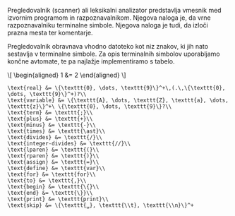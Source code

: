 Pregledovalnik (scanner) ali leksikalni analizator predstavlja vmesnik med izvornim programom in razpoznavalnikom. Njegova naloga je, da vrne razpoznavalniku terminalne simbole. Njegova naloga je tudi, da izloči prazna mesta ter komentarje.

Pregledovalnik obravnava vhodno datoteko kot niz znakov, ki jih nato sestavlja v terminalne simbole. Za opis terminalnih simbolov uporabljamo končne avtomate, te pa najlažje implementiramo s tabelo.

\\[
\begin{aligned}
    1 &= 2
\end{aligned}
\\]

    \text{real} &= \{\texttt{0}, \dots, \texttt{9}\}^+\,(.\,\{\texttt{0}, \dots, \texttt{9}\}^+)?\\
    \text{variable} &= \{\texttt{A}, \dots, \texttt{Z}, \texttt{a}, \dots, \texttt{z}\}^+\ \{\texttt{0}, \dots, \texttt{9}\}?\\
    \text{term} &= \texttt{;}\\
    \text{plus} &= \texttt{+}\\
    \text{minus} &= \texttt{-}\\
    \text{times} &= \texttt{\ast}\\
    \text{divides} &= \texttt{/}\\
    \text{integer-divides} &= \texttt{//}\\
    \text{lparen} &= \texttt{(}\\
    \text{rparen} &= \texttt{)}\\
    \text{assign} &= \texttt{=}\\
    \text{define} &= \texttt{var}\\
    \text{for} &= \texttt{for}\\
    \text{to} &= \texttt{,}\\
    \text{begin} &= \texttt{\{}\\
    \text{end} &= \texttt{\}}\\
    \text{print} &= \texttt{print}\\
    \text{skip} &= \{\texttt{␣}, \texttt{\\t}, \texttt{\\n}\}^+

